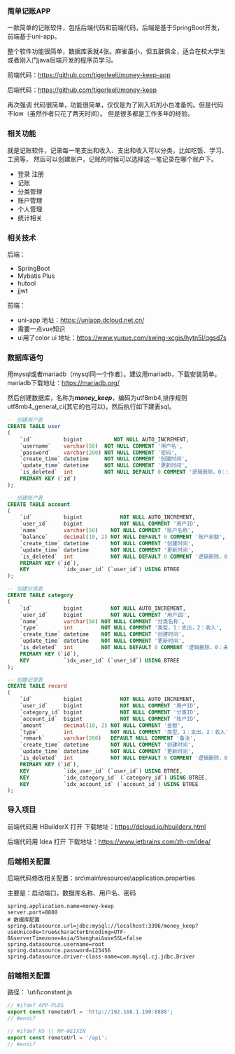 ### 简单记账APP

一款简单的记账软件，包括后端代码和前端代码，后端是基于SpringBoot开发，前端基于uni-app。

整个软件功能很简单，数据库表就4张。麻雀虽小，但五脏俱全，适合在校大学生或者刚入门java后端开发的程序员学习。

前端代码：https://github.com/tigerleeli/money-keep-app

后端代码：https://github.com/tigerleeli/money-keep

再次强调 代码很简单，功能很简单，仅仅是为了刚入坑的小白准备的。但是代码不low（虽然作者只花了两天时间）。
但是很多都是工作多年的经验。


### 相关功能
就是记账软件，记录每一笔支出和收入、支出和收入可以分类，比如吃饭、学习、工资等，
然后可以创建账户，记账的时候可以选择这一笔记录在哪个账户下。

- 登录 注册
- 记账
- 分类管理
- 账户管理
- 个人管理
- 统计相关

### 相关技术
后端：
- SpringBoot
- Mybatis Plus
- hutool
- jjwt

前端：
- uni-app 地址：https://uniapp.dcloud.net.cn/
- 需要一点vue知识
- ui用了color ui  地址：https://www.yuque.com/swing-xcgis/hytn5l/qgsd7s


### 数据库语句
用mysql或者mariadb（mysql同一个作者）。建议用mariadb，下载安装简单。mariadb下载地址：https://mariadb.org/


然后创建数据库，名称为***money_keep***，编码为utf8mb4,排序规则utf8mb4_general_ci(其它的也可以)，然后执行如下建表sql。
```sql
-- 创建用户表
CREATE TABLE user
(
    `id`          bigint          NOT NULL AUTO_INCREMENT,
    `username`    varchar(50)  NOT NULL COMMENT '用户名',
    `password`    varchar(200) NOT NULL COMMENT '密码',
    `create_time` datetime     NOT NULL COMMENT '创建时间',
    `update_time` datetime     NOT NULL COMMENT '更新时间',
    `is_deleted`  int          NOT NULL DEFAULT 0 COMMENT '逻辑删除，0：未删除，1：已删除',
    PRIMARY KEY (`id`)
);

-- 创建账户表
CREATE TABLE account
(
    `id`          bigint            NOT NULL AUTO_INCREMENT,
    `user_id`     bigint            NOT NULL COMMENT '用户ID',
    `name`        varchar(50)    NOT NULL COMMENT '账户名称',
    `balance`     decimal(10, 2) NOT NULL DEFAULT 0 COMMENT '账户余额',
    `create_time` datetime       NOT NULL COMMENT '创建时间',
    `update_time` datetime       NOT NULL COMMENT '更新时间',
    `is_deleted`  int            NOT NULL DEFAULT 0 COMMENT '逻辑删除，0：未删除，1：已删除',
    PRIMARY KEY (`id`),
    KEY           `idx_user_id` (`user_id`) USING BTREE
);

-- 创建分类表
CREATE TABLE category
(
    `id`          bigint         NOT NULL AUTO_INCREMENT,
    `user_id`     bigint         NOT NULL COMMENT '用户ID',
    `name`        varchar(50) NOT NULL COMMENT '分类名称',
    `type`        int         NOT NULL COMMENT '类型，1：支出，2：收入',
    `create_time` datetime    NOT NULL COMMENT '创建时间',
    `update_time` datetime    NOT NULL COMMENT '更新时间',
    `is_deleted`  int         NOT NULL DEFAULT 0 COMMENT '逻辑删除，0：未删除，1：已删除',
    PRIMARY KEY (`id`),
    KEY           `idx_user_id` (`user_id`) USING BTREE
);

-- 创建记录表
CREATE TABLE record
(
    `id`          bigint            NOT NULL AUTO_INCREMENT,
    `user_id`     bigint            NOT NULL COMMENT '用户ID',
    `category_id` bigint            NOT NULL COMMENT '分类ID',
    `account_id`  bigint            NOT NULL COMMENT '账户ID',
    `amount`      decimal(10, 2) NOT NULL COMMENT '金额',
    `type`        int            NOT NULL COMMENT '类型，1：支出，2：收入',
    `remark`      varchar(200)   DEFAULT NULL COMMENT '备注',
    `create_time` datetime       NOT NULL COMMENT '创建时间',
    `update_time` datetime       NOT NULL COMMENT '更新时间',
    `is_deleted`  int            NOT NULL DEFAULT 0 COMMENT '逻辑删除，0：未删除，1：已删除',
    PRIMARY KEY (`id`),
    KEY           `idx_user_id` (`user_id`) USING BTREE,
    KEY           `idx_category_id` (`category_id`) USING BTREE,
    KEY           `idx_account_id` (`account_id`) USING BTREE
);
```
### 导入项目
前端代码用 HBuilderX 打开  下载地址：https://dcloud.io/hbuilderx.html

后端代码用 Idea 打开 下载地址：https://www.jetbrains.com/zh-cn/idea/



### 后端相关配置
后端代码修改相关配置：src\main\resources\application.properties

主要是：启动端口，数据库名称、用户名、密码

```properties
spring.application.name=money-keep
server.port=8888
# 数据库配置
spring.datasource.url=jdbc:mysql://localhost:3306/money_keep?useUnicode=true&characterEncoding=UTF-8&serverTimezone=Asia/Shanghai&useSSL=false
spring.datasource.username=root
spring.datasource.password=123456
spring.datasource.driver-class-name=com.mysql.cj.jdbc.Driver
```


### 前端相关配置
路径： \util\constant.js
```js
// #ifdef APP-PLUS
export const remoteUrl = 'http://192.168.1.190:8888';
// #endif

// #ifdef H5 || MP-WEIXIN
export const remoteUrl = '/api';
// #endif
```
